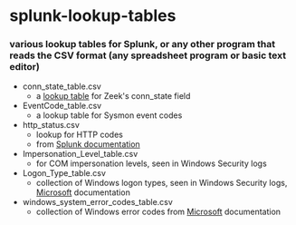 # splunk-lookup-tables
### various lookup tables for Splunk, or any other program that reads the CSV format (any spreadsheet program or basic text editor)

- conn_state_table.csv
	- a [lookup table](https://docs.splunk.com/Documentation/Splunk/7.3.1/Knowledge/DefineanautomaticlookupinSplunkWeb) for Zeek's conn_state field
- EventCode_table.csv
	- a lookup table for Sysmon event codes
- http_status.csv
	- lookup for HTTP codes
	- from [Splunk documentation](https://wiki.splunk.com/Http_status.csv)
- Impersonation_Level_table.csv
	- for COM impersonation levels, seen in Windows Security logs
- Logon_Type_table.csv
	- collection of Windows logon types, seen in Windows Security logs, [Microsoft](https://docs.microsoft.com/en-us/previous-versions/windows/it-pro/windows-server-2003/cc787567(v=ws.10)) documentation
- windows_system_error_codes_table.csv
	- collection of Windows error codes from [Microsoft](https://docs.microsoft.com/en-us/windows/win32/debug/system-error-codes) documentation
